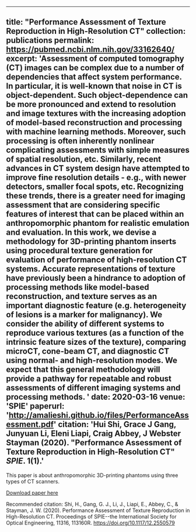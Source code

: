 ---
title: "Performance Assessment of Texture Reproduction in High-Resolution CT"
collection: publications
permalink: https://pubmed.ncbi.nlm.nih.gov/33162640/
excerpt: 'Assessment of computed tomography (CT) images can be complex due to a number of dependencies that affect system performance. In particular, it is well-known that noise in CT is object-dependent. Such object-dependence can be more pronounced and extend to resolution and image textures with the increasing adoption of model-based reconstruction and processing with machine learning methods. Moreover, such processing is often inherently nonlinear complicating assessments with simple measures of spatial resolution, etc. Similarly, recent advances in CT system design have attempted to improve fine resolution details - e.g., with newer detectors, smaller focal spots, etc. Recognizing these trends, there is a greater need for imaging assessment that are considering specific features of interest that can be placed within an anthropomorphic phantom for realistic emulation and evaluation. In this work, we devise a methodology for 3D-printing phantom inserts using procedural texture generation for evaluation of performance of high-resolution CT systems. Accurate representations of texture have previously been a hindrance to adoption of processing methods like model-based reconstruction, and texture serves as an important diagnostic feature (e.g. heterogeneity of lesions is a marker for malignancy). We consider the ability of different systems to reproduce various textures (as a function of the intrinsic feature sizes of the texture), comparing microCT, cone-beam CT, and diagnostic CT using normal- and high-resolution modes. We expect that this general methodology will provide a pathway for repeatable and robust assessments of different imaging systems and processing methods. '
date: 2020-03-16
venue: 'SPIE'
paperurl: 'http://amalieshi.github.io/files/PerformanceAssessment.pdf'
citation: 'Hui Shi, Grace J Gang, Junyuan Li, Eleni Liapi, Craig Abbey, J Webster Stayman
 (2020). &quot;Performance Assessment of Texture Reproduction in High-Resolution CT&quot; <i>SPIE</i>. 1(1).'
--
This paper is about anthropomorphic 3D-printing phantoms using three types of CT scanners.

[Download paper here](https://www.ncbi.nlm.nih.gov/pmc/articles/PMC7643885/)

Recommended citation: Shi, H., Gang, G. J., Li, J., Liapi, E., Abbey, C., & Stayman, J. W. (2020). Performance Assessment of Texture Reproduction in High-Resolution CT. Proceedings of SPIE--the International Society for Optical Engineering, 11316, 113160R. https://doi.org/10.1117/12.2550579